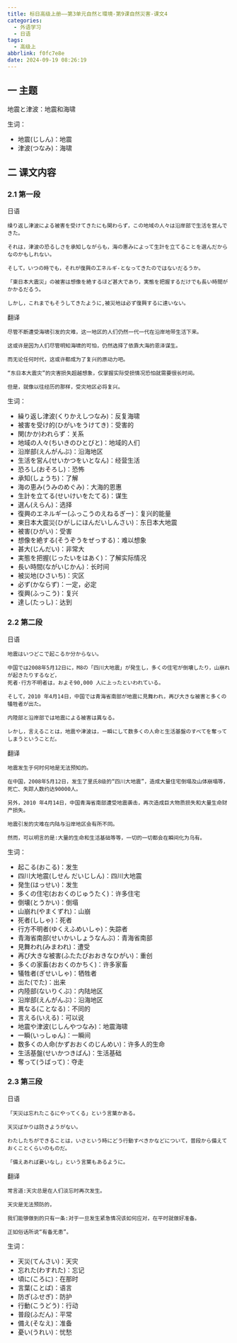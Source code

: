 ```yaml
---
title: 标日高级上册——第3单元自然と環境-第9课自然災害-课文4
categories:
  - 外语学习
  - 日语
tags:
  - 高级上
abbrlink: f0fc7e8e
date: 2024-09-19 08:26:19
---
```

## 一 主题

地震と津波：地震和海啸

<!--more-->

生词：

* 地震(じしん)：地震
* 津波(つなみ)：海啸

## 二  课文内容

### 2.1 第一段

日语

```
缲り返し津波による被害を受けてきたにも関わらず，この地域の人々は沿岸部で生活を営んできた。

それは，津波の恐るしさを承知しながらも，海の惠みによって生計を立てることを選んだからなのかもしれない。

そして，いつの時でも，それが復興の工ネルギ-となってきたのではないだるうか。

「東日本大震災」の被害は想像を絶するほど甚大であり，実態を把握するだけでも長い時間がかかるだるう。

しかし，これまでもそうしてきたように,被災地は必ず復興するに達いない。
```

翻译

```
尽管不断遭受海啸引发的灾难，这一地区的人们仍然一代一代在沿岸地带生活下来。

这或许是因为人们尽管明知海啸的可怕，仍然选择了依靠大海的恩泽谋生。

而无论任何时代，这或许都成为了复兴的原动力吧。

“东日本大震灾”的灾害损失超越想象，仅掌握实际受损情况恐怕就需要很长时间。

但是，就像以往经历的那样，受灾地区必将复兴。
```

生词：

* 繰り返し津波(くりかえしつなみ)：反复海啸
* 被害を受け的(ひがいをうけてき)：受害的
* 関(かか)われらず：关系
* 地域の人々(ちいきのひとびと)：地域的人们
* 沿岸部(えんがんぶ)：沿海地区
* 生活を営ん(せいかつをいとなん)：经营生活
* 恐ろし(おそろし)：恐怖
* 承知(しょうち)：了解
* 海の恵み(うみのめぐみ)：大海的恩惠
* 生計を立てる(せいけいをたてる)：谋生
* 選ん(えらん)：选择
* 復興のエネルギー(ふっこうのえねるぎー)：复兴的能量
* 東日本大震災(ひがしにほんだいしんさい)：东日本大地震
* 被害(ひがい)：受害
* 想像を絶する(そうぞうをぜっする)：难以想象
* 甚大(じんだい)：非常大
* 実態を把握(じったいをはあく)：了解实际情况
* 長い時間(ながいじかん)：长时间
* 被災地(ひさいち)：灾区
* 必ず(かならず)：一定，必定
* 復興(ふっこう)：复兴
* 達し(たっし)：达到

### 2.2 第二段

日语

```
地震はいつどこで起こるか分からない。

中国では2008年5月12日に，M8の「四川大地震」が発生し，多くの住宅が倒壊したり，山崩れが起きたりするなど，
死者·行方不明者は，およそ90,000 人に上ったといわれている。

そして，2010 年4月14日，中国では青海省南部が地震に見舞われ，再び大きな被害と多くの犠牲者が出た。

内陸部と沿岸部では地震による被害は異なる。

レかし，言えることは，地震や津波は，ー瞬にして数多くの人命と生活基盤のすべてを奪ってしまうということだ。
```

翻译

```
地震发生于何时何地是无法预知的。

在中国，2008年5月12日，发生了里氏8级的“四川大地震”，造成大量住宅倒塌及山体崩塌等，
死亡、失踪人数约达90000人。

另外，2010 年4月14日，中国青海省南部遭受地震袭击，再次造成巨大物质损失和大量生命财产损失。

地震引发的灾难在内陆与沿岸地区会有所不同。

然而，可以明言的是:大量的生命和生活基础等等，一切的一切都会在瞬间化为乌有。
```

生词：

* 起こる(おこる)：发生
* 四川大地震(しせん だいじしん)：四川大地震
* 発生(はっせい)：发生
* 多くの住宅(おおくのじゅうたく)：许多住宅
* 倒壊(とうかい)：倒塌
* 山崩れ(やまくずれ)：山崩
* 死者(ししゃ)：死者
* 行方不明者(ゆくえふめいしゃ)：失踪者
* 青海省南部(せいかいしょうなんぶ)：青海省南部
* 見舞われ(みまわれ)：遭受
* 再び大きな被害(ふたたびおおきなひがい)：重创
* 多くの家畜(おおくのかちく)：许多家畜
* 犠牲者(ぎせいしゃ)：牺牲者
* 出た(でた)：出来
* 内陸部(ないりくぶ)：内陆地区
* 沿岸部(えんがんぶ)：沿海地区
* 異なる(ことなる)：不同的
* 言える(いえる)：可以说
* 地震や津波(じしんやつなみ)：地震海啸
* 一瞬(いっしゅん)：一瞬间
* 数多くの人命(かずおおくのじんめい)：许多人的生命
* 生活基盤(せいかつきばん)：生活基础
* 奪って(うばって)：夺走

### 2.3 第三段

日语

```
「天災は忘れたこるにやってくる」という言葉かある。

天災ばかりは防きようがない。

わたしたちができることは，いさという時にどう行動すべきかなどについて，普段から備えておくことくらいのものだ。

「備えあれば憂いなし」という言葉もあるように。
```

翻译

```
常言道:天灾总是在人们淡忘时再次发生。

天灾是无法预防的，

我们能够做到的只有一条:对于一旦发生紧急情况该如何应对，在平时就做好准备。

正如俗话所说“有备无患”。
```

生词：

* 天災(てんさい)：天灾
* 忘れた(わすれた)：忘记
* 頃に(ころに)：在那时
* 言葉(ことば)：语言
* 防ぎ(ふせぎ)：防护
* 行動(こうどう)：行动
* 普段(ふだん)：平常
* 備え(そなえ)：准备
* 憂い(うれい)：忧愁

